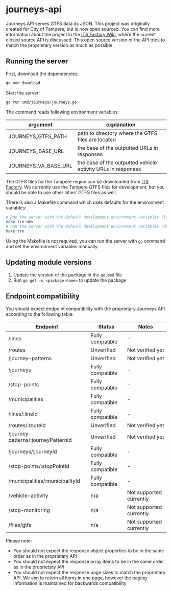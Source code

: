 # journeys-api

Journeys API serves GTFS data as JSON. This project was originally created for City of Tampere, but is now open sourced.
You can find more information about the project in the [ITS Factory Wiki](https://wiki.itsfactory.fi/index.php/Journeys_API), where the current closed source API is discussed. This open source version of the API tries to match the proprietary version as much as possible.

## Running the server
First, download the dependencies:
```bash
go mod download
```
Start the server:
```bash
go run cmd/journeys/journeys.go
```

The command reads following environment variables:

| argument             | explanation                                                  |
|----------------------|--------------------------------------------------------------|
| JOURNEYS_GTFS_PATH   | path to directory where the GTFS files are located           |
| JOURNEYS_BASE_URL    | the base of the outputted URLs in responses                  |
| JOURNEYS_VA_BASE_URL | the base of the outputted vehicle activity URLs in responses |

The GTFS files for the Tampere region can be downloaded from [ITS Factory](https://data.itsfactory.fi/journeys/files/gtfs/). We currently use the Tampere GTFS files for development, but you should be able to use other cities' GTFS files as well. 

There is also a Makefile command which uses defaults for the environment variables:
```bash
# Run the server with the default development environment variables (localhost for internal URL links)
make tre-dev
# Run the server with the default development environment variables (data.itsfactory.fi for internal URL links)
make tre
```
Using the Makefile is not required, you can run the server with `go` command and set the environment variables manually.

## Updating module versions
1. Update the version of the package in the `go.mod` file
2. Run `go get -u <package-name>` to update the package

## Endpoint compatibility
You should expect endpoint compatibility with the proprietary Journeys API according to the following table:

| Endpoint                            | Status             | Notes                   |
|-------------------------------------|--------------------|-------------------------|
| /lines                              | Fully compatible   | -                       |
| /routes                             | Unverified         | Not verified yet        |
| /journey-patterns                   | Unverified         | Not verified yet        |
| /journeys                           | Fully compatible   | -                       |
| /stop-points                        | Fully compatible   | -                       |
| /municipalities                     | Fully compatible   | -                       |
| /lines/:lineId                      | Fully compatible   | -                       |
| /routes/:routeId                    | Unverified         | Not verified yet        |
| /journey-patterns/:journeyPatternId | Unverified         | Not verified yet        |
| /journeys/:journeyId                | Fully compatible   | -                       |
| /stop-points/:stopPointId           | Fully compatible   | -                       |
| /municipalities/:municipalityId     | Fully compatible   | -                       |
| /vehicle-activity                   | n/a                | Not supported currently |
| /stop-monitoring                    | n/a                | Not supported currently |
| /files/gtfs                         | n/a                | Not supported currently |

Please note:
* You should not expect the response object properties to be in the same order as in the proprietary API
* You should not expect the response array items to be in the same order as in the proprietary API
* You should not expect the response page sizes to match the proprietary API. We aim to return all items in one page, however the paging information is maintained for backwards compatibility